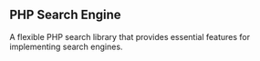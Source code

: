 ## PHP Search Engine

A flexible PHP search library that provides essential features for implementing search engines.